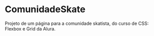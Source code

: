 # ComunidadeSkate
 Projeto de um página para a comunidade skatista, do curso de CSS: Flexbox e Grid da Alura.
